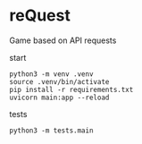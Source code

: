 # reQuest
Game based on API requests

start
```
python3 -m venv .venv
source .venv/bin/activate
pip install -r requirements.txt
uvicorn main:app --reload
```

tests
```
python3 -m tests.main
```
